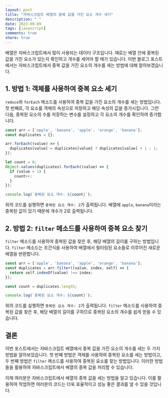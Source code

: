 ```yaml
---
layout: post
title: "자바스크립트 배열의 중복 값을 가진 요소 개수 세기"
description: " "
date: 2023-09-09
tags: [javascript]
comments: true
share: true
---
```


배열은 자바스크립트에서 많이 사용되는 데이터 구조입니다. 때로는 배열 안에 중복된 값을 가진 요소가 있는지 확인하고 개수를 세어야 할 때가 있습니다. 이번 블로그 포스트에서는 자바스크립트에서 중복 값을 가진 요소의 개수를 세는 방법에 대해 알아보겠습니다.

## 1. 방법 1: 객체를 사용하여 중복 요소 세기

`reduce`와 `forEach` 메소드를 사용하여 중복 값을 가진 요소의 개수를 세는 방법입니다. 첫 번째로, 각 요소를 객체의 속성으로 저장하고 해당 속성의 값을 증가시킵니다. 그런 다음, 중복된 요소의 수를 저장하는 변수를 설정하고 각 요소의 개수를 확인하여 증가합니다.

```javascript
const arr = ['apple', 'banana', 'apple', 'orange', 'banana'];
const duplicates = {};

arr.forEach((value) => {
  duplicates[value] = duplicates[value] ? duplicates[value] + 1 : 1;
});

let count = 0;
Object.values(duplicates).forEach((value) => {
  if (value > 1) {
    count++;
  }
});

console.log(`중복된 요소 개수: ${count}`);
```

위의 코드를 실행하면 `중복된 요소 개수: 2`가 출력됩니다. 배열에 `apple`, `banana`이라는 중복된 값이 있기 때문에 개수가 2로 출력됩니다.

## 2. 방법 2: `filter` 메소드를 사용하여 중복 요소 찾기

`filter` 메소드를 사용하여 중복된 값을 찾은 후, 해당 배열의 길이를 구하는 방법입니다. `filter` 메소드는 조건식을 사용하여 배열에서 필터링된 요소들로 이루어진 새로운 배열을 반환합니다.

```javascript
const arr = ['apple', 'banana', 'apple', 'orange', 'banana'];
const duplicates = arr.filter((value, index, self) => {
  return self.indexOf(value) !== index;
});

const count = duplicates.length;

console.log(`중복된 요소 개수: ${count}`);
```

위의 코드를 실행하면 `중복된 요소 개수: 2`가 출력됩니다. `filter` 메소드를 사용하여 중복된 값을 찾은 후, 해당 배열의 길이를 구하므로 중복된 요소의 개수를 쉽게 얻을 수 있습니다.

## 결론

이번 포스트에서는 자바스크립트 배열에서 중복 값을 가진 요소의 개수를 세는 두 가지 방법을 알아보았습니다. 첫 번째 방법은 객체를 사용하여 중복된 요소를 세는 방법이고, 두 번째 방법은 `filter` 메소드를 사용하여 중복된 요소를 찾는 방법입니다. 이러한 방법들을 활용하여 자바스크립트에서 배열의 중복 값을 처리할 수 있습니다.

이제 여러분은 자바스크립트에서 배열의 중복 값을 세는 방법을 알고 있습니다. 이를 활용하여 작업하면 여러분의 코드는 더욱 효율적이고 성능 좋은 결과를 낼 수 있을 것입니다.